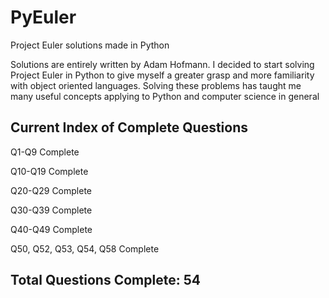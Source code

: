 # PyEuler
Project Euler solutions made in Python

Solutions are entirely written by Adam Hofmann. 
I decided to start solving Project Euler in Python to give myself a greater grasp and more familiarity with object oriented languages. 
Solving these problems has taught me many useful concepts applying to Python and computer science in general

Current Index of Complete Questions
-----------------

Q1-Q9 Complete

Q10-Q19 Complete

Q20-Q29 Complete

Q30-Q39 Complete

Q40-Q49 Complete

Q50, Q52, Q53, Q54, Q58 Complete


Total Questions Complete: 54
-----------------
